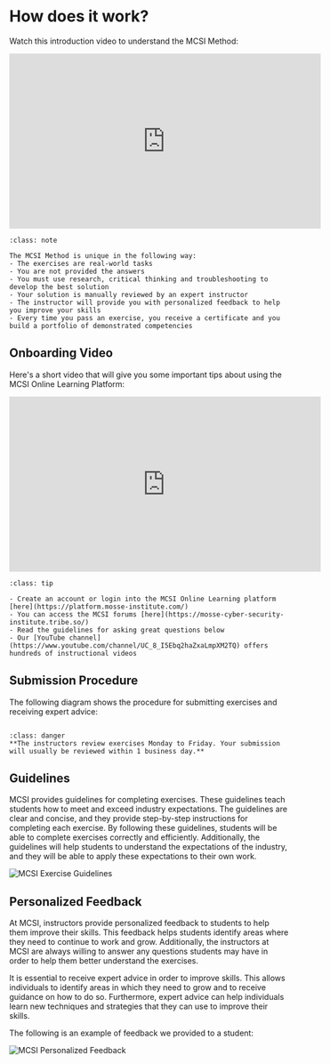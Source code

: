 # How does it work?

Watch this introduction video to understand the MCSI Method:

<iframe class="block mx-auto" width="560" height="315" src="https://www.youtube.com/embed/6a5MieXkoBg" title="YouTube video player" frameborder="0" allow="accelerometer; autoplay; clipboard-write; encrypted-media; gyroscope; picture-in-picture" allowfullscreen></iframe>

```{admonition} Summary
:class: note

The MCSI Method is unique in the following way:
- The exercises are real-world tasks
- You are not provided the answers
- You must use research, critical thinking and troubleshooting to develop the best solution
- Your solution is manually reviewed by an expert instructor
- The instructor will provide you with personalized feedback to help you improve your skills
- Every time you pass an exercise, you receive a certificate and you build a portfolio of demonstrated competencies
```

## Onboarding Video

Here's a short video that will give you some important tips about using the MCSI Online Learning Platform:

<iframe class="block mx-auto" width="560" height="315" src="https://www.youtube.com/embed/cKchVnHh4vs" title="YouTube video player" frameborder="0" allow="accelerometer; autoplay; clipboard-write; encrypted-media; gyroscope; picture-in-picture" allowfullscreen></iframe>

```{admonition} Useful resources
:class: tip

- Create an account or login into the MCSI Online Learning platform [here](https://platform.mosse-institute.com/)
- You can access the MCSI forums [here](https://mosse-cyber-security-institute.tribe.so/)
- Read the guidelines for asking great questions below
- Our [YouTube channel](https://www.youtube.com/channel/UC_8_I5Ebq2haZxaLmpXM2TQ) offers hundreds of instructional videos
```

## Submission Procedure

The following diagram shows the procedure for submitting exercises and receiving expert advice:


```{thumbnail} ../images/platform/submission-process.svg
```

```{admonition} Important!
:class: danger
**The instructors review exercises Monday to Friday. Your submission will usually be reviewed within 1 business day.**
```

## Guidelines

MCSI provides guidelines for completing exercises. These guidelines teach students how to meet and exceed industry expectations. The guidelines are clear and concise, and they provide step-by-step instructions for completing each exercise. By following these guidelines, students will be able to complete exercises correctly and efficiently. Additionally, the guidelines will help students to understand the expectations of the industry, and they will be able to apply these expectations to their own work.

<img class="grey-border" src="/images/platform/guidelines.png" alt="MCSI Exercise Guidelines">

## Personalized Feedback

At MCSI, instructors provide personalized feedback to students to help them improve their skills. This feedback helps students identify areas where they need to continue to work and grow. Additionally, the instructors at MCSI are always willing to answer any questions students may have in order to help them better understand the exercises.

It is essential to receive expert advice in order to improve skills. This allows individuals to identify areas in which they need to grow and to receive guidance on how to do so. Furthermore, expert advice can help individuals learn new techniques and strategies that they can use to improve their skills.

The following is an example of feedback we provided to a student:

<img class="grey-border" src="/images/platform/personalized-feedback.png" alt="MCSI Personalized Feedback">